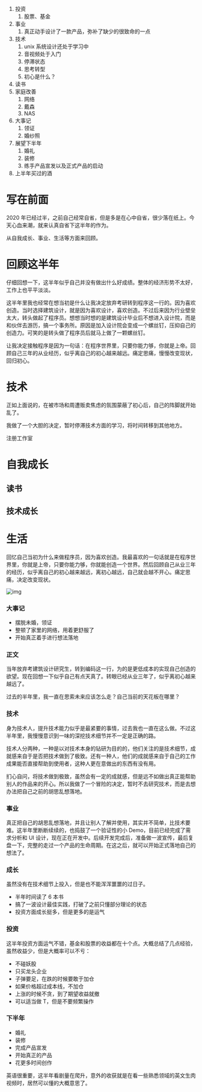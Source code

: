 1. 投资
   1. 股票、基金
2. 事业
   1. 真正动手设计了一款产品，弥补了缺少的很致命的一点
3. 技术
   1. unix 系统设计还处于学习中
   2. 音视频处于入门
   3. 停滞状态
   4. 思考转型
   5. 初心是什么？
4. 读书
5. 家庭改善
   1. 网络
   2. 戴森
   3. NAS
6. 大事记
   1. 领证
   2. 婚纱照
7. 展望下半年
   1. 婚礼
   2. 装修
   3. 练手产品宣发以及正式产品的启动
8. 上半年买过的酒



# 写在前面

2020 年已经过半，之前自己经常自省，但是多是在心中自省，很少落在纸上。今天心血来潮，就来认真自省下这半年的作为。

从自我成长、事业、生活等方面来回顾。

# 回顾这半年

仔细回想一下，这半年似乎自己并没有做出什么好成绩。整体的经济形势不太好，工作上也平平淡淡。

这半年里我也经常在想当初是什么让我决定放弃考研转到程序这一行的。因为喜欢创造。当时选择建筑设计，就是因为喜欢设计，喜欢创造。不过后来因为行业壁垒太大，转头做起了程序员。想想当时想的是建筑设计毕业后不想进入设计院，而是和伙伴去游历，搞一个事务所。原因是加入设计院会变成一个螺丝钉，压抑自己的创造力。可笑的是转头做了程序员后就马上做了一颗螺丝钉。

让我决定接触程序是因为一句话：在程序世界里，只要你能力够，你就是上帝。回顾自己三年的从业经历，似乎离自己的初心越来越远。痛定思痛，慢慢改变现状，回归初心。

# 技术

正如上面说的，在被市场和周遭贩卖焦虑的氛围蒙蔽了初心后，自己的阵脚就开始乱了。

我做了一个大胆的决定，暂时停滞技术方面的学习，将时间转移到其他地方。



注册工作室

# 自我成长



## 读书

## 技术成长



# 生活









回忆自己当初为什么来做程序员，因为喜欢创造。我最喜欢的一句话就是在程序世界里，你就是上帝，只要你能力够，你就能创造一个世界。然后回顾自己从业三年的经历，似乎离自己的初心越来越远，离初心越远，自己就会越不开心。痛定思痛，决定改变现状。



![img](/Users/emrys/Documents/Qsync/2020.jpg)





### 大事记

- 摆脱未婚，领证
- 整顿了家里的网络，用着更舒服了
- 开始真正着手进行想法落地

### 正文

当年放弃考建筑设计研究生，转到编码这一行，为的是更低成本的实现自己创造的欲望。现在回想一下似乎自己有点天真了。转眼已经从业三年了，似乎离初心越来越远了。

过去的半年里，我一直在思索未来应该怎么走？自己当前的天花板在哪里？

### 技术

身为技术人，提升技术能力似乎是最紧要的事情，过去我也一直在这么做。不过这半年里，我慢慢意识到一味的深挖技术细节并不一定是正确的路。

技术人分两种，一种是以对技术本身的钻研为目的的，他们关注的是技术细节，成就感来自于是否把技术做到了极致。还有一种人，他们的成就感来自于自己的工作成果能否直接帮助到使用者，这种人更在意做出的东西有没有用。

扪心自问，将技术做到极致，虽然会有一定的成就感，但是远不如做出真正能帮助别人的作品来的开心。所以我做了一个冒险的决定，暂时不去研究技术，而是去想办法把自己之前的胡思乱想落地。

### 事业

真正把自己的胡思乱想落地，并且让别人了解并使用，其实并不简单，比技术要难。这半年里断断续续的，也捣鼓了一个验证性的小 Demo，目前已经完成了需求分析和 UI 设计，现在正在开发中。后续开发完成后，准备做一波宣传，最后复盘一下，完整的走过一个产品的生命周期。在这之后，就可以开始正式落地自己的想法了。

### 成长

虽然没有在技术细节上投入，但是也不能浑浑噩噩的过日子。

- 半年时间读了 6 本书
- 搞了一波设计最佳实践，打破了之前只懂部分理论的状态
- 投资方面成长挺多，但是更多的是运气

### 投资

这半年投资方面运气不错，基金和股票的收益都在十个点。大概总结了几点经验，虽然收益少，但是大概率可以不亏：

- 不碰妖股
- 只买龙头企业
- 子弹要足，在跌的时候要敢于加仓
- 如果价格超过成本线，不加仓
- 上涨的时候不贪，到了期望收益就撤
- 可以适当做 T，但是不要频繁操作

### 下半年

- 婚礼
- 装修
- 完成产品宣发
- 开始真正的产品
- 花更多时间创作

英语很重要，这半年看剧量在爬升，意外的收获就是在看一些熟悉领域的英文生肉视频时，居然可以懂的大概意思了。